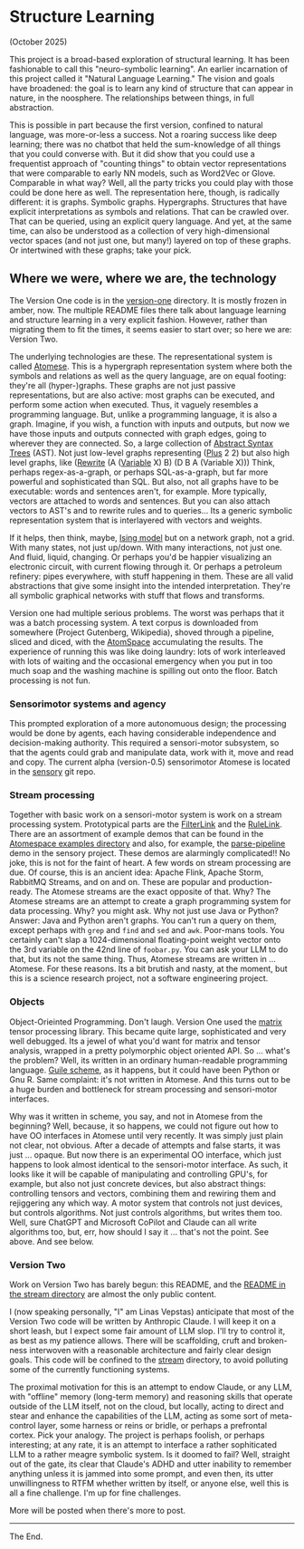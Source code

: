 Structure Learning
==================
(October 2025)

This project is a broad-based exploration of structural learning.
It has been fashionable to call this "neuro-symbolic learning".
An earlier incarnation of this project called it "Natural Language
Learning."  The vision and goals have broadened: the goal is to
learn any kind of structure that can appear in nature, in the noosphere.
The relationships between things, in full abstraction.

This is possible in part because the first version, confined to natural
language, was more-or-less a success. Not a roaring success like deep
learning; there was no chatbot that held the sum-knowledge of all things
that you could converse with. But it did show that you could use a
frequentist approach of "counting things" to obtain vector representations
that were comparable to early NN models, such as Word2Vec or Glove.
Comparable in what way? Well, all the party tricks you could play with
those could be done here as well. The representation here, though, is
radically different: it is graphs. Symbolic graphs. Hypergraphs.
Structures that have explicit interpretations as symbols and relations.
That can be crawled over. That can be queried, using an explicit query
language. And yet, at the same time, can also be understood as a
collection of very high-dimensional vector spaces (and not just one,
but many!) layered on top of these graphs. Or intertwined with these
graphs; take your pick.

Where we were, where we are, the technology
-------------------------------------------
The Version One code is in the [version-one](version-one) directory.
It is mostly frozen in amber, now. The multiple README files there talk
about language learning and structure learning in a very explicit
fashion. However, rather than migrating them to fit the times, it seems
easier to start over; so here we are: Version Two.

The underlying technologies are these. The representational system is
called [Atomese](https://wiki.opencog.org/w/Atomese). This is a
hypergraph representation system where both the symbols and relations
as well as the query language, are on equal footing: they're all
(hyper-)graphs. These graphs are not just passive representations,
but are also active: most graphs can be executed, and perform some
action when executed. Thus, it vaguely resembles a programming
language. But, unlike a programming language, it is also a graph.
Imagine, if you wish, a function with inputs and outputs, but now
we have those inputs and outputs connected with graph edges, going
to wherever they are connected. So, a large collection of
[Abstract Syntax Trees](https://en.wikipedia.org/wiki/Abstract_syntax_tree)
(AST).  Not just low-level graphs representing
([Plus](https://wiki.opencog.org/w/PlusLink) 2 2) but also high
level graphs, like ([Rewrite](https://wiki.opencog.org/w/QueryLink)
(A ([Variable](https://wiki.opencog.org/w/VariableNode) X) B) (D B A
(Variable X))) Think, perhaps regex-as-a-graph, or perhaps SQL-as-a-graph,
but far more powerful and sophisticated than SQL. But also, not all
graphs have to be executable: words and sentences aren't, for example.
More typically, vectors are attached to words and sentences. But you
can also attach vectors to AST's and to rewrite rules and to queries...
Its a generic symbolic representation system that is interlayered with
vectors and weights.

If it helps, then think, maybe,
[Ising model](https://en.wikipedia.org/wiki/Ising_model) but on a
network graph, not a grid. With many states, not just up/down. With
many interactions, not just one. And fluid, liquid, changing. Or
perhaps you'd be happier visualizing an electronic circuit, with
current flowing through it. Or perhaps a petroleum refinery: pipes
everywhere, with stuff happening in them. These are all valid
abstractions that give some insight into the intended interpretation.
They're all symbolic graphical networks with stuff that flows and
transforms.

Version one had multiple serious problems. The worst was perhaps that
it was a batch processing system. A text corpus is downloaded from
somewhere (Project Gutenberg, Wikipedia), shoved through a pipeline,
sliced and diced, with the [AtomSpace](https://github.com/opencog/atomspace)
accumulating the results. The experience of running this was like
doing laundry: lots of work interleaved with lots of waiting and the
occasional emergency when you put in too much soap and the washing
machine is spilling out onto the floor.  Batch processing is not fun.

### Sensorimotor systems and agency
This prompted exploration of a more autonomuous design; the processing
would be done by agents, each having considerable independence and
decision-making authority. This required a sensori-motor subsystem,
so that the agents could grab and manipulate data, work with it, move
and read and copy. The current alpha (version-0.5) sensorimotor
Atomese is located in the [sensory](https://github.com/opencog/sensory)
git repo.

### Stream processing
Together with basic work on a sensori-motor system is work on a
stream processing system. Prototypical parts are the
[FilterLink](https://wiki.opencog.org/w/FilterLink) and the
[RuleLink](https://wiki.opencog.org/w/RuleLink).
There are an assortment of example demos that can be found in the
[Atomespace examples directory](https://github.com/opencog/atomspace/tree/master/examples/atomspace)
and also, for example, the
[parse-pipeline](https://github.com/opencog/sensory/blob/master/examples/parse-pipeline.scm)
demo in the sensory project. These demos are alarmingly complicated!!
No joke, this is not for the faint of heart.  A few words on stream
processing are due. Of course, this is an ancient idea: Apache Flink,
Apache Storm, RabbitMQ Streams, and on and on. These are popular and
production-ready. The Atomese streams are the exact opposite of that.
Why? The Atomese streams are an attempt to create a graph programming
system for data processing. Why? you might ask. Why not just use Java
or Python? Answer: Java and Python aren't graphs. You can't run a query
on them, except perhaps with `grep` and `find` and `sed` and `awk`.
Poor-mans tools. You certainly can't slap a 1024-dimensional
floating-point weight vector onto the 3rd variable on the 42nd line
of `foobar.py`. You can ask your LLM to do that, but its not the same
thing. Thus, Atomese streams are written in ... Atomese. For these
reasons.  Its a bit brutish and nasty, at the moment, but this is a
science research project, not a software engineering project.

### Objects
Object-Orieinted Programming. Don't laugh. Version One used the
[matrix](https://github.com/opencog/matrix) tensor processing library.
This became quite large, sophisticated and very well debugged. Its a
jewel of what you'd want for matrix and tensor analysis, wrapped in
a pretty polymorphic object oriented API. So ... what's the problem?
Well, its written in an ordinary human-readable programming language.
[Guile scheme](https://www.gnu.org/software/guile/), as it happens,
but it could have been Python or Gnu R. Same complaint: it's not
written in Atomese. And this turns out to be a huge burden and
bottleneck for stream processing and sensori-motor interfaces.

Why was it written in scheme, you say, and not in Atomese from the
beginning? Well, because, it so happens, we could not figure out how
to have OO interfaces in Atomese until very recently. It was simply
just plain not clear, not obvious. After a decade of attempts and
false starts, it was just ... opaque. But now there is an experimental
OO interface, which just happens to look almost identical to the
sensori-motor interface. As such, it looks like it will be capable
of manipulating and controlling GPU's, for example, but also not just
concrete devices, but also abstract things: controlling tensors and
vectors, combining them and rewiring them and rejiggering any which
way. A motor system that controls not just devices, but controls
algorithms. Not just controls algorithms, but writes them too.
Well, sure ChatGPT and Microsoft CoPilot and Claude can all write
algorithms too, but, err, how should I say it ... that's not the
point. See above. And see below.

### Version Two
Work on Version Two has barely begun: this README, and the
[README in the stream directory](stream/README.md) are almost the only
public content.

I (now speaking personally, "I" am Linas Vepstas) anticipate that most
of the Version Two code will be written by Anthropic Claude. I will keep
it on a short leash, but I expect some fair amount of LLM slop. I'll try
to control it, as best as my patience allows. There will be scaffolding,
cruft and broken-ness interwoven with a reasonable architecture and
fairly clear design goals. This code will be confined to the
[stream](stream) directory, to avoid polluting some of the currently
functioning systems.

The proximal motivation for this is an attempt to endow Claude, or any
LLM, with "offline" memory (long-term memory) and reasoning skills
that operate outside of the LLM itself, not on the cloud, but locally,
acting to direct and stear and enhance the capabilities of the LLM,
acting as some sort of meta-control layer, some harness or reins or
bridle, or perhaps a prefrontal cortex. Pick your analogy. The project
is perhaps foolish, or perhaps interesting; at any rate, it is an
attempt to interface a rather sophiticated LLM to a rather meagre
symbolic system. Is it doomed to fail? Well, straight out of the gate,
its clear that Claude's ADHD and utter inability to remember anything
unless it is jammed into some prompt, and even then, its utter
unwillingness to RTFM whether written by itself, or anyone else,
well this is all a fine challenge.  I'm up for fine challenges.

More will be posted when there's more to post.

-------
The End.
